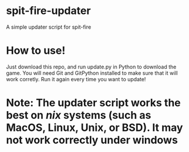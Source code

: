 # spit-fire-updater
A simple updater script for spit-fire


# How to use!

Just download this repo, and run update.py in Python to download the game. You will need Git and GitPython installed to make sure that it will work corretly. Run it again every time you want to update!

# Note: The updater script works the best on *nix* systems (such as MacOS, Linux, Unix, or BSD). It may not work correctly under windows
